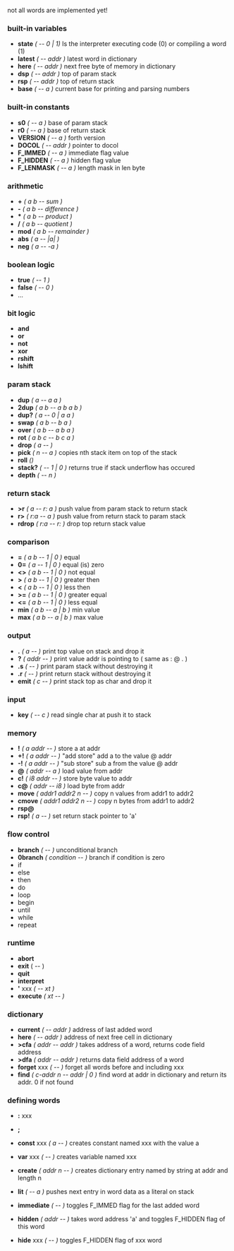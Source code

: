 not all words are implemented yet!

### built-in variables
* **state** *( -- 0 | 1)* Is the interpreter executing code (0) or compiling a word (1)
* **latest** *( -- addr )* latest word in dictionary
* **here** *( -- addr )* next free byte of memory in dictionary
* **dsp** *( -- addr )* top of param stack
* **rsp** *( -- addr )* top of return stack
* **base** *( -- a )* current base for printing and parsing numbers

### built-in constants
* **s0** *( -- a )* base of param stack
* **r0** *( -- a )* base of return stack
* **VERSION** *( -- a )* forth version
* **DOCOL** *( -- addr )* pointer to docol
* **F_IMMED** *( -- a )* immediate flag value
* **F_HIDDEN** *( -- a )* hidden flag value
* **F_LENMASK** *( -- a )* length mask in len byte

### arithmetic
* **\+** *( a b -- sum )* 
* **\-** *( a b -- difference )*
* **\*** *( a b -- product )*
* **\/** *( a b -- quotient )*
* **mod** *( a b -- remainder )*
* **abs** *( a -- |a| )*
* **neg** *( a -- -a )*

### boolean logic
* **true** *( -- 1 )*
* **false** *( -- 0 )*
* ...

### bit logic
* **and**
* **or**
* **not**
* **xor**
* **rshift**
* **lshift**

### param stack
* **dup** *( a -- a a )*
* **2dup** *( a b -- a b a b )*
* **dup?** *( a -- 0 | a a )* 
* **swap** *( a b -- b a )*
* **over** *( a b -- a b a )*
* **rot** *( a b c -- b c a )*
* **drop** *( a -- )*
* **pick** *( n -- a )* copies nth stack item on top of the stack
* **roll** *()*
* **stack?** *( -- 1 | 0 )* returns true if stack underflow has occured
* **depth** *( -- n )* 

### return stack
* **\>r** *( a -- r: a )* push value from param stack to return stack
* **r\>** *( r:a -- a )* push value from return stack to param stack
* **rdrop** *( r:a -- r: )* drop top return stack value

### comparison
* **=** *( a b -- 1 | 0 )* equal
* **0=** *( a -- 1 | 0 )* equal (is) zero
* **<\>** *( a b -- 1 | 0 )* not equal
* **\>** *( a b -- 1 | 0 )* greater then
* **<** *( a b -- 1 | 0 )* less then
* **\>=** *( a b -- 1 | 0 )* greater equal
* **<=** *( a b -- 1 | 0 )* less equal
* **min** *( a b -- a | b )* min value
* **max** *( a b -- a | b )* max value

### output
* **.** *( a -- )* print top value on stack and drop it
* **?** *( addr -- )* print value addr is pointing to ( same as : @ . )
* **.s** *( -- )* print param stack without destroying it
* **.r** *( -- )* print return stack without destroying it
* **emit** *( c -- )* print stack top as char and drop it 

### input
* **key** *( -- c )* read single char at push it to stack

### memory
* **\!** *( a addr -- )* store a at addr
* **+\!** *( a addr -- )* "add store" add a to the value @ addr
* **-\!** *( a addr -- )* "sub store" sub a from the value @ addr
* **@** *( addr -- a )* load value from addr
* **c!** *( i8 addr -- )* store byte value to addr
* **c@** *( addr -- i8 )* load byte from addr
* **move** *( addr1 addr2 n -- )* copy n values from addr1 to addr2
* **cmove** *( addr1 addr2 n -- )* copy n bytes from addr1 to addr2
* **rsp@**
* **rsp!** *( a -- )* set return stack pointer to 'a'

### flow control
* **branch** *( -- )* unconditional branch 
* **0branch** *( condition -- )* branch if condition is zero
* if
* else
* then
* do
* loop
* begin
* until
* while
* repeat

### runtime
* **abort**
* **exit** ( -- )
* **quit**
* **interpret**
* **'** xxx *( -- xt )* 
* **execute** *( xt -- )*

### dictionary
* **current** *( -- addr )* address of last added word
* **here** *( -- addr )* address of next free cell in dictionary
* **>cfa** *( addr -- addr )* takes address of a word, returns code field address
* **>dfa** *( addr -- addr )* returns data field address of a word
* **forget** xxx *( -- )* forget all words before and including xxx
* **find** *( c-addr n -- addr | 0 )* find word at addr in dictionary and return its addr. 0 if not found

### defining words
* **:** xxx
* **;**
* **const** xxx *( a -- )* creates constant named xxx with the value a
* **var** xxx *( -- )* creates variable named xxx
* **create** *( addr n -- )* creates dictionary entry named by string at addr and length n
* **lit** *( -- a )* pushes next entry in word data as a literal on stack

* **immediate** *( -- )* toggles F_IMMED flag for the last added word
* **hidden** *( addr -- )* takes word address 'a' and toggles F_HIDDEN flag of this word
* **hide** xxx *( -- )* toggles F_HIDDEN flag of xxx word